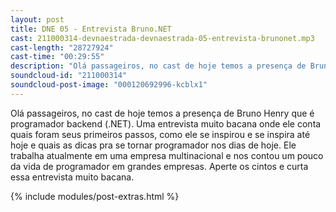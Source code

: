 ```yaml
---
layout: post
title: DNE 05 - Entrevista Bruno.NET
cast: 211000314-devnaestrada-devnaestrada-05-entrevista-brunonet.mp3
cast-length: "28727924"
cast-time: "00:29:55"
description: "Olá passageiros, no cast de hoje temos a presença de Bruno Henry que é programador backend (.NET), aperte os cintos e venha conosco!"
soundcloud-id: "211000314"
soundcloud-post-image: "000120692996-kcblx1"
---
```


Olá passageiros, no cast de hoje temos a presença de Bruno Henry que é programador backend (.NET). Uma entrevista muito bacana onde ele conta quais foram seus primeiros passos, como ele se inspirou e se inspira até hoje e quais as dicas pra se tornar programador nos dias de hoje. Ele trabalha atualmente em uma empresa multinacional e nos contou um pouco da vida de programador em grandes empresas. Aperte os cintos e curta essa entrevista muito bacana.

{% include modules/post-extras.html %}